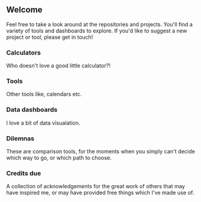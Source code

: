 ## Welcome

Feel free to take a look around at the repositories and projects.  You'll find a variety of tools and dashboards to explore. If you'd like to suggest a new project or tool, please get in touch! 

### Calculators
Who doesn't love a good little calculator?!

### Tools
Other tools like, calendars etc. 

### Data dashboards
I love a bit of data visualation. 

### Dilemnas
These are comparison tools, for the moments when you simply can't decide which way to go, or which path to choose. 

### Credits due
A collection of acknowledgements for the great work of others that may have inspired me, or may have provided free things which I've made use of.  




